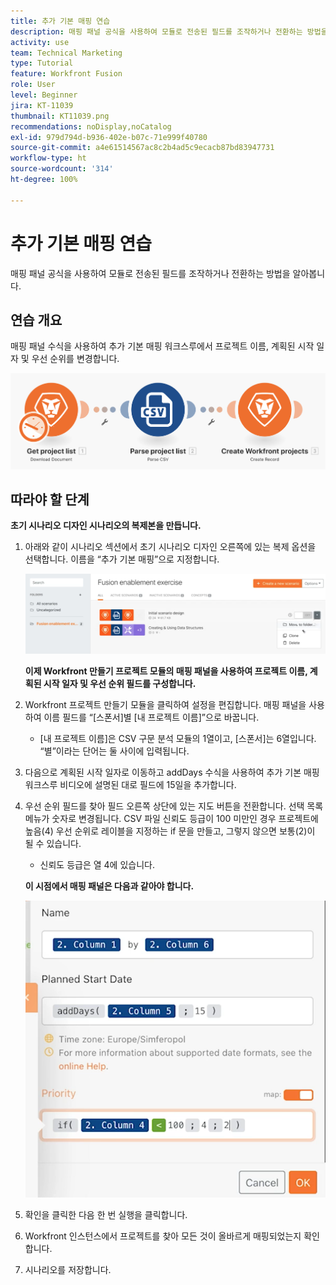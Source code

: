 ```yaml
---
title: 추가 기본 매핑 연습
description: 매핑 패널 공식을 사용하여 모듈로 전송된 필드를 조작하거나 전환하는 방법을 알아봅니다.
activity: use
team: Technical Marketing
type: Tutorial
feature: Workfront Fusion
role: User
level: Beginner
jira: KT-11039
thumbnail: KT11039.png
recommendations: noDisplay,noCatalog
exl-id: 979d794d-b936-402e-b07c-71e999f40780
source-git-commit: a4e61514567ac8c2b4ad5c9ecacb87bd83947731
workflow-type: ht
source-wordcount: '314'
ht-degree: 100%

---
```


# 추가 기본 매핑 연습

매핑 패널 공식을 사용하여 모듈로 전송된 필드를 조작하거나 전환하는 방법을 알아봅니다.

## 연습 개요

매핑 패널 수식을 사용하여 추가 기본 매핑 워크스루에서 프로젝트 이름, 계획된 시작 일자 및 우선 순위를 변경합니다.

![추가 기본 매핑 이미지 1](../12-exercises/assets/beyond-basic-mapping-walkthrough-1.png)

## 따라야 할 단계

**초기 시나리오 디자인 시나리오의 복제본을 만듭니다.**

1. 아래와 같이 시나리오 섹션에서 초기 시나리오 디자인 오른쪽에 있는 복제 옵션을 선택합니다. 이름을 “추가 기본 매핑”으로 지정합니다.

   ![추가 기본 매핑 이미지 2](../12-exercises/assets/beyond-basic-mapping-walkthrough-2.png)

   **이제 Workfront 만들기 프로젝트 모듈의 매핑 패널을 사용하여 프로젝트 이름, 계획된 시작 일자 및 우선 순위 필드를 구성합니다.**

1. Workfront 프로젝트 만들기 모듈을 클릭하여 설정을 편집합니다. 매핑 패널을 사용하여 이름 필드를 “[스폰서]별 [내 프로젝트 이름]”으로 바꿉니다.

   + [내 프로젝트 이름]은 CSV 구문 분석 모듈의 1열이고, [스폰서]는 6열입니다. “별”이라는 단어는 둘 사이에 입력됩니다.

1. 다음으로 계획된 시작 일자로 이동하고 addDays 수식을 사용하여 추가 기본 매핑 워크스루 비디오에 설명된 대로 필드에 15일을 추가합니다.
1. 우선 순위 필드를 찾아 필드 오른쪽 상단에 있는 지도 버튼을 전환합니다. 선택 목록 메뉴가 숫자로 변경됩니다. CSV 파일 신뢰도 등급이 100 미만인 경우 프로젝트에 높음(4) 우선 순위로 레이블을 지정하는 if 문을 만들고, 그렇지 않으면 보통(2)이 될 수 있습니다.

   + 신뢰도 등급은 열 4에 있습니다.

   **이 시점에서 매핑 패널은 다음과 같아야 합니다.**

   ![추가 기본 매핑 이미지 3](../12-exercises/assets/beyond-basic-mapping-walkthrough-3.png)

1. 확인을 클릭한 다음 한 번 실행을 클릭합니다.
1. Workfront 인스턴스에서 프로젝트를 찾아 모든 것이 올바르게 매핑되었는지 확인합니다.
1. 시나리오를 저장합니다.
